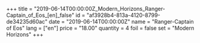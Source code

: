 +++
title = "2019-06-14T00:00:00Z_Modern_Horizons_Ranger-Captain_of_Eos_[en]_false"
id = "af3928b4-813a-4120-8799-de34235d60ac"
date = "2019-06-14T00:00:00Z"
name = "Ranger-Captain of Eos"
lang = ["en"]
price = "18.00"
quantity = 4
foil = false
set = "Modern Horizons"
+++
